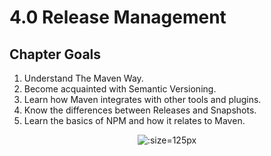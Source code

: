# 4.0 Release Management

## Chapter Goals
 1. Understand The Maven Way.
 2. Become acquainted with Semantic Versioning.
 3. Learn how Maven integrates with other tools and plugins.
 4. Know the differences between Releases and Snapshots.
 5. Learn the basics of NPM and how it relates to Maven.

<center>

  ![](img4/goals.svg ':size=125px')

</center>
